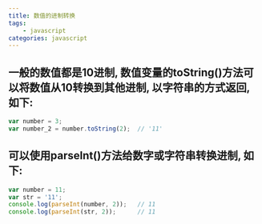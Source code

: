 ```yaml
---
title: 数值的进制转换
tags: 
    - javascript
categories: javascript
---
```


## 一般的数值都是10进制, 数值变量的toString()方法可以将数值从10转换到其他进制, 以字符串的方式返回, 如下:
<!-- more -->

```javascript
var number = 3;
var number_2 = number.toString(2);	// '11'
```

## 可以使用parseInt()方法给数字或字符串转换进制, 如下:
```javascript
var number = 11;
var str = '11';
console.log(parseInt(number, 2));	// 11
console.log(parseInt(str, 2));		// 11
```
